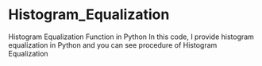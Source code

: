 # Histogram_Equalization
Histogram Equalization Function in Python
In this code, I provide histogram equalization in Python and you can see procedure of Histogram Equalization 
